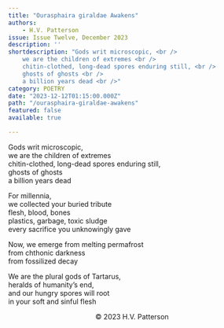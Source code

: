```yaml
---
title: "Ourasphaira giraldae Awakens"
authors:
    - H.V. Patterson
issue: Issue Twelve, December 2023
description: ''
shortdescription: "Gods writ microscopic, <br />
    we are the children of extremes <br /> 
    chitin-clothed, long-dead spores enduring still, <br /> 
    ghosts of ghosts <br />
    a billion years dead <br />"
category: POETRY
date: "2023-12-12T01:15:00.000Z"
path: "/ourasphaira-giraldae-awakens"
featured: false
available: true

---
```


Gods writ microscopic, <br />
we are the children of extremes <br /> 
chitin-clothed, long-dead spores enduring still, <br /> 
ghosts of ghosts <br />
a billion years dead <br />

For millennia, <br /> 
we collected your buried tribute <br /> 
flesh, blood, bones <br />
plastics, garbage, toxic sludge <br />
every sacrifice you unknowingly gave <br />

Now, we emerge from melting permafrost <br />
from chthonic darkness <br />
from fossilized decay <br />

We are the plural gods of Tartarus, <br />
heralds of humanity’s end, <br />
and our hungry spores will root <br /> 
in your soft and sinful flesh <br />



<p style="text-align: center;">© 2023 H.V. Patterson</p>

